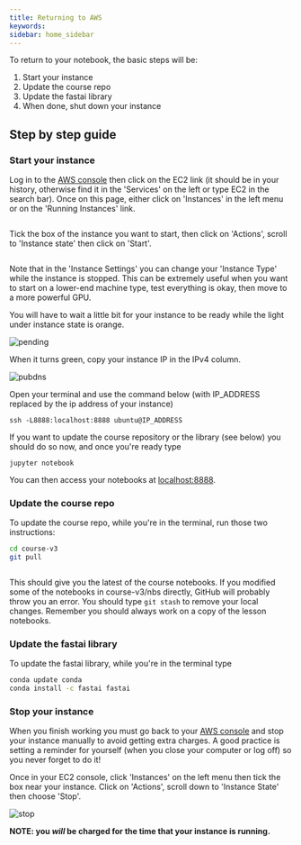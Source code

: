 ```yaml
---
title: Returning to AWS
keywords: 
sidebar: home_sidebar
---
```


To return to your notebook, the basic steps will be:

1. Start your instance
1. Update the course repo
1. Update the fastai library
1. When done, shut down your instance

## Step by step guide

### Start your instance

Log in to the [AWS console](https://aws.amazon.com/console/) then click on the EC2 link (it should be in your history, otherwise find it in the 'Services' on the left or type EC2 in the search bar). Once on this page, either click on 'Instances' in the left menu or on the 'Running Instances' link.

<img alt="" src="/images/aws/instance.png" class="screenshot">

Tick the box of the instance you want to start, then click on 'Actions', scroll to 'Instance state' then click on 'Start'.

<img alt="" src="/images/aws/start.png" class="screenshot">

Note that in the 'Instance Settings' you can change your 'Instance Type'  while the instance is stopped. This can be extremely useful when you want to start on a lower-end machine type, test everything is okay, then move to a more powerful GPU.

You will have to wait a little bit for your instance to be ready while the light under instance state is orange.

<img alt="pending" src="/images/aws/pending.png" class="screenshot">

When it turns green, copy your instance IP in the IPv4 column.

<img alt="pubdns" src="/images/aws/pubdns.png" class="screenshot">

Open your terminal and use the command below (with IP_ADDRESS replaced by the ip address of your instance)

```
ssh -L8888:localhost:8888 ubuntu@IP_ADDRESS
```

If you want to update the course repository or the library (see below) you should do so now, and once you're ready type

```
jupyter notebook
```
You can then access your notebooks at [localhost:8888](http://localhost:8888).

### Update the course repo
 To update the course repo, while you're in the terminal, run those two instructions:

``` bash
cd course-v3
git pull
```

<img alt="" src="/images/gradient/update.png" class="screenshot">

This should give you the latest of the course notebooks. If you modified some of the notebooks in course-v3/nbs directly, GitHub will probably throw you an error. You should type `git stash` to remove your local changes. Remember you should always work on a copy of the lesson notebooks.

### Update the fastai library
To update the fastai library, while you're in the terminal  type
``` bash
conda update conda
conda install -c fastai fastai
```

### Stop your instance
When you finish working you must go back to your [AWS console](https://us-west-2.console.aws.amazon.com/ec2) and stop your instance manually to avoid getting extra charges. A good practice is setting a reminder for yourself (when you close your computer or log off) so you never forget to do it! 

Once in your EC2 console, click 'Instances' on the left menu then tick the box near your instance. Click on 'Actions', scroll down to 'Instance State' then choose 'Stop'.

<img alt="stop" src="/images/aws/stop.png" class="screenshot">

 **NOTE: you *will* be charged for the time that your instance is running.**

